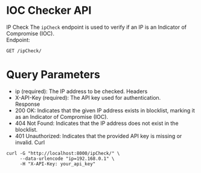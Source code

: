 # IOC Checker API
IP Check
The `ipCheck` endpoint is used to verify if an IP is an Indicator of Compromise (IOC).<br>
Endpoint:
```
GET /ipCheck/
```
# Query Parameters
- ip (required): The IP address to be checked.
Headers
- X-API-Key (required): The API key used for authentication.<br>
Response
- 200 OK: Indicates that the given IP address exists in blocklist, marking it as an Indicator of Compromise (IOC).
- 404 Not Found: Indicates that the IP address does not exist in the blocklist.
- 401 Unauthorized: Indicates that the provided API key is missing or invalid.
Curl
```
curl -G "http://localhost:8000/ipCheck/" \
     --data-urlencode "ip=192.168.0.1" \
     -H "X-API-Key: your_api_key"
```
